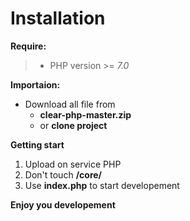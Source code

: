 # Installation

**Require:**
>	*	PHP version >= *7.0*

**Importaion:**
*	Download all file from 
	*	**clear-php-master.zip** 
	*	or **clone project**


**Getting start**
1.	Upload on service PHP
2.	Don't touch **/core/**
3.	Use **index.php** to start developement

**Enjoy you developement**
